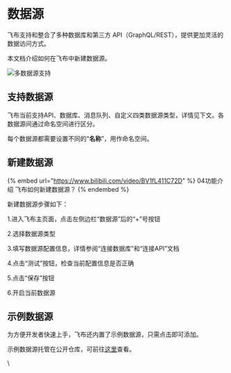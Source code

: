 # 数据源

飞布支持和整合了多种数据库和第三方 API（GraphQL/REST），提供更加灵活的数据访问方式。

本文档介绍如何在飞布中新建数据源。

![多数据源支持](https://www.fireboom.io/images/gif/01-01%E5%A4%9A%E6%95%B0%E6%8D%AE%E6%BA%90%E6%94%AF%E6%8C%81.gif)

## 支持数据源

飞布当前支持API、数据库、消息队列、自定义四类数据源类型，详情见下文。各数据源间通过命名空间进行区分。

每个数据源都需要设置不同的“**名称**”，用作命名空间。

## 新建数据源

{% embed url="https://www.bilibili.com/video/BV1fL411C72D" %}
04功能介绍 飞布如何新建数据源？
{% endembed %}

新建数据源步骤如下：

1.进入飞布主页面，点击左侧边栏“数据源”后的“+”号按钮

2.选择数据源类型

3.填写数据源配置信息，详情参阅“连接数据库”和“连接API”文档

4.点击“测试”按钮，检查当前配置信息是否正确

5.点击“保存”按钮

6.开启当前数据源

## 示例数据源

为方便开发者快速上手，飞布还内置了示例数据源，只需点击即可添加。

示例数据源托管在公开仓库，可前往[这里](https://github.com/fireboomio/files/blob/main/datasource.example.json)查看。

\

